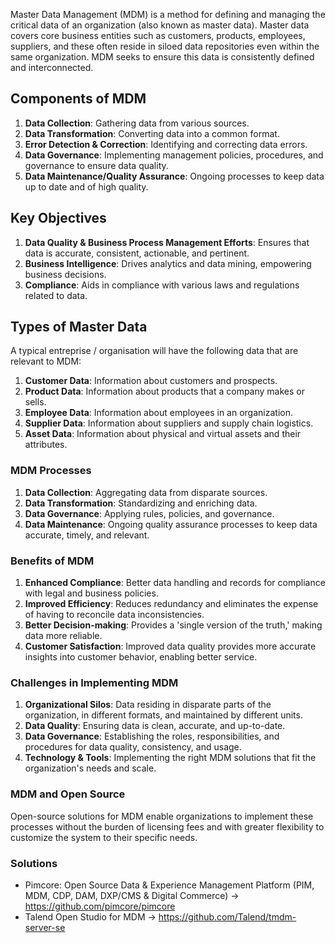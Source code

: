 Master Data Management (MDM) is a method for defining and managing the critical data of an organization (also known as master data). Master data covers core business entities such as customers, products, employees, suppliers, and these often reside in siloed data repositories even within the same organization. MDM seeks to ensure this data is consistently defined and interconnected.

## Components of MDM

1. **Data Collection**: Gathering data from various sources.
1. **Data Transformation**: Converting data into a common format.
1. **Error Detection & Correction**: Identifying and correcting data errors.
1. **Data Governance**: Implementing management policies, procedures, and governance to ensure data quality.
1. **Data Maintenance/Quality Assurance**: Ongoing processes to keep data up to date and of high quality.

## Key Objectives

1. **Data Quality & Business Process Management Efforts**: Ensures that data is accurate, consistent, actionable, and pertinent.
1. **Business Intelligence**: Drives analytics and data mining, empowering business decisions.
1. **Compliance**: Aids in compliance with various laws and regulations related to data.

## Types of Master Data

A typical entreprise / organisation will have the following data that are relevant to MDM:

1. **Customer Data**: Information about customers and prospects.
1. **Product Data**: Information about products that a company makes or sells.
1. **Employee Data**: Information about employees in an organization.
1. **Supplier Data**: Information about suppliers and supply chain logistics.
1. **Asset Data**: Information about physical and virtual assets and their attributes.

### MDM Processes

1. **Data Collection**: Aggregating data from disparate sources.
1. **Data Transformation**: Standardizing and enriching data.
1. **Data Governance**: Applying rules, policies, and governance.
1. **Data Maintenance**: Ongoing quality assurance processes to keep data accurate, timely, and relevant.

### Benefits of MDM

1. **Enhanced Compliance**: Better data handling and records for compliance with legal and business policies.
1. **Improved Efficiency**: Reduces redundancy and eliminates the expense of having to reconcile data inconsistencies.
1. **Better Decision-making**: Provides a 'single version of the truth,' making data more reliable.
1. **Customer Satisfaction**: Improved data quality provides more accurate insights into customer behavior, enabling better service.

### Challenges in Implementing MDM

1. **Organizational Silos**: Data residing in disparate parts of the organization, in different formats, and maintained by different units.
1. **Data Quality**: Ensuring data is clean, accurate, and up-to-date.
1. **Data Governance**: Establishing the roles, responsibilities, and procedures for data quality, consistency, and usage.
1. **Technology & Tools**: Implementing the right MDM solutions that fit the organization's needs and scale.

### MDM and Open Source

Open-source solutions for MDM enable organizations to implement these processes without the burden of licensing fees and with greater flexibility to customize the system to their specific needs.

### Solutions

- Pimcore: Open Source Data & Experience Management Platform (PIM, MDM, CDP, DAM, DXP/CMS & Digital Commerce) → https://github.com/pimcore/pimcore
- Talend Open Studio for MDM → https://github.com/Talend/tmdm-server-se
